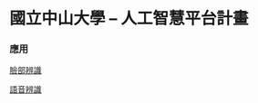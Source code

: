 # 國立中山大學 – 人工智慧平台計畫

### 應用

[臉部辨識](https://nsysu-ai.github.io/app/face/)

[語音辨識](https://nsysu-ai.github.io/app/voice/)
